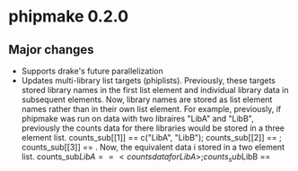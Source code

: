# phipmake 0.2.0
## Major changes
- Supports drake's future parallelization
- Updates multi-library list targets (phiplists). Previously, these targets stored library names in the first list element and individual library data in subsequent elements. Now, library names are stored as list element names rather than in their own list element. For example, previously, if phipmake was run on data with two libraires "LibA" and "LibB", previously the counts data for there libraries would be stored in a three element list. counts_sub[[1]] == c("LibA", "LibB"); counts_sub[[2]] == <counts data for LibA>; counts_sub[[3]] == <counts data for Lib B>. Now, the equivalent data i stored in a two element list. counts_sub$LibA == <counts data for LibA>; counts_sub$LibB == <counts data for LibB> 